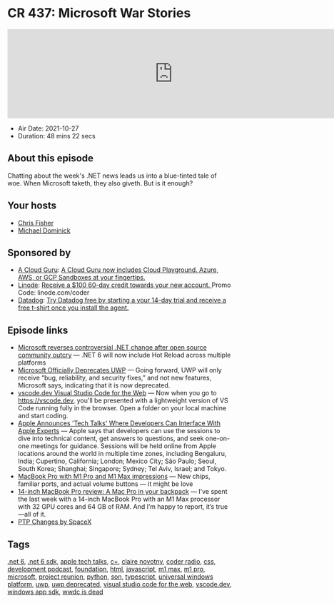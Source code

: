 # CR 437: Microsoft War Stories

<iframe src="https://player.fireside.fm/v2/MLf2ZzhC+cQJVHlGO?theme=dark" width="740" height="200" frameborder="0" scrolling="no"></iframe>

* Air Date: 2021-10-27
* Duration: 48 mins 22 secs

## About this episode

Chatting about the week's .NET news leads us into a blue-tinted tale of woe. When Microsoft taketh, they also giveth. But is it enough?

## Your hosts
* [Chris Fisher](https://coder.show/hosts/chrislas)
* [Michael Dominick](https://coder.show/hosts/michael)

## Sponsored by

  * [A Cloud Guru](https://acloudguru.com): [A Cloud Guru now includes Cloud Playground. Azure, AWS, or GCP Sandboxes at your fingertips.](https://acloudguru.com)
  * [Linode](https://linode.com/coder): [Receive a $100 60-day credit towards your new account. ](https://linode.com/coder) Promo Code: linode.com/coder
  * [Datadog](http://datadog.com/coderradio): [Try Datadog free by starting a your 14-day trial and receive a free t-shirt once you install the agent.](http://datadog.com/coderradio)



## Episode links

  * [Microsoft reverses controversial .NET change after open source community outcry](https://www.theverge.com/2021/10/23/22742282/microsoft-dotnet-hot-reload-u-turn-response "Microsoft reverses controversial .NET change after open source community outcry") — .NET 6 will now include Hot Reload across multiple platforms
  * [Microsoft Officially Deprecates UWP](https://www.thurrott.com/dev/258377/microsoft-officially-deprecates-uwp "Microsoft Officially Deprecates UWP") — Going forward, UWP will only receive “bug, reliability, and security fixes,” and not new features, Microsoft says, indicating that it is now deprecated.
  * [vscode.dev Visual Studio Code for the Web](https://code.visualstudio.com/blogs/2021/10/20/vscode-dev "vscode.dev Visual Studio Code for the Web") — Now when you go to https://vscode.dev, you'll be presented with a lightweight version of VS Code running fully in the browser. Open a folder on your local machine and start coding. 
  * [Apple Announces 'Tech Talks' Where Developers Can Interface With Apple Experts](https://www.macrumors.com/2021/10/20/apple-tech-talks-2021/ "Apple Announces 'Tech Talks' Where Developers Can Interface With Apple Experts") — Apple says that developers can use the sessions to dive into technical content, get answers to questions, and seek one-on-one meetings for guidance. Sessions will be held online from Apple locations around the world in multiple time zones, including Bengaluru, India; Cupertino, California; London; Mexico City; São Paulo; Seoul, South Korea; Shanghai; Singapore; Sydney; Tel Aviv, Israel; and Tokyo.
  * [MacBook Pro with M1 Pro and M1 Max impressions](https://www.theverge.com/22744023/macbook-pro-2021-m1-pro-m1-max-impressions "MacBook Pro with M1 Pro and M1 Max impressions") — New chips, familiar ports, and actual volume buttons — it might be love
  * [14-inch MacBook Pro review: A Mac Pro in your backpack](https://sixcolors.com/post/2021/10/review-14-inch-macbook-pro-2021/ "14-inch MacBook Pro review: A Mac Pro in your backpack") — I’ve spent the last week with a 14-inch MacBook Pro with an M1 Max processor with 32 GPU cores and 64 GB of RAM. And I’m happy to report, it’s true—all of it.
  * [PTP Changes by SpaceX](https://github.com/SpaceExplorationTechnologies/linuxptp/commit/8d4768a7467e5a46dc80373cde6358a034ed9ca7 "PTP Changes by SpaceX")



## Tags

[.net 6](https://coder.show/tags/.net%206), [.net 6 sdk](https://coder.show/tags/.net%206%20sdk), [apple tech talks](https://coder.show/tags/apple%20tech%20talks), [c+](https://coder.show/tags/c+), [claire novotny](https://coder.show/tags/claire%20novotny), [coder radio](https://coder.show/tags/coder%20radio), [css](https://coder.show/tags/css), [development podcast](https://coder.show/tags/development%20podcast), [foundation](https://coder.show/tags/foundation), [html](https://coder.show/tags/html), [javascript](https://coder.show/tags/javascript), [m1 max](https://coder.show/tags/m1%20max), [m1 pro](https://coder.show/tags/m1%20pro), [microsoft](https://coder.show/tags/microsoft), [project reunion](https://coder.show/tags/project%20reunion), [python](https://coder.show/tags/python), [son](https://coder.show/tags/son), [typescript](https://coder.show/tags/typescript), [universal windows platform](https://coder.show/tags/universal%20windows%20platform), [uwp](https://coder.show/tags/uwp), [uwp deprecated](https://coder.show/tags/uwp%20deprecated), [visual studio code for the web](https://coder.show/tags/visual%20studio%20code%20for%20the%20web), [vscode.dev](https://coder.show/tags/vscode.dev), [windows app sdk](https://coder.show/tags/windows%20app%20sdk), [wwdc is dead](https://coder.show/tags/wwdc%20is%20dead)